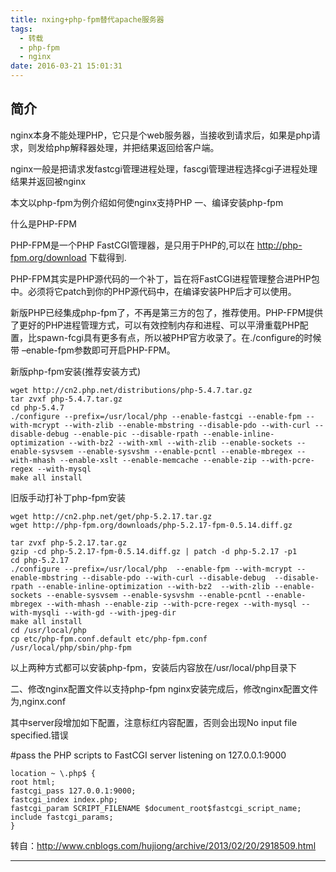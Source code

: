 ```yaml
---
title: nxing+php-fpm替代apache服务器
tags:
  - 转载
  - php-fpm
  - nginx
date: 2016-03-21 15:01:31
---
```


## 简介
nginx本身不能处理PHP，它只是个web服务器，当接收到请求后，如果是php请求，则发给php解释器处理，并把结果返回给客户端。

nginx一般是把请求发fastcgi管理进程处理，fascgi管理进程选择cgi子进程处理结果并返回被nginx

本文以php-fpm为例介绍如何使nginx支持PHP
一、编译安装php-fpm

什么是PHP-FPM

PHP-FPM是一个PHP FastCGI管理器，是只用于PHP的,可以在 http://php-fpm.org/download 下载得到.

PHP-FPM其实是PHP源代码的一个补丁，旨在将FastCGI进程管理整合进PHP包中。必须将它patch到你的PHP源代码中，在编译安装PHP后才可以使用。

新版PHP已经集成php-fpm了，不再是第三方的包了，推荐使用。PHP-FPM提供了更好的PHP进程管理方式，可以有效控制内存和进程、可以平滑重载PHP配置，比spawn-fcgi具有更多有点，所以被PHP官方收录了。在./configure的时候带 –enable-fpm参数即可开启PHP-FPM。

新版php-fpm安装(推荐安装方式)
```
wget http://cn2.php.net/distributions/php-5.4.7.tar.gz
tar zvxf php-5.4.7.tar.gz
cd php-5.4.7
./configure --prefix=/usr/local/php --enable-fastcgi --enable-fpm --with-mcrypt --with-zlib --enable-mbstring --disable-pdo --with-curl --disable-debug --enable-pic --disable-rpath --enable-inline-optimization --with-bz2 --with-xml --with-zlib --enable-sockets --enable-sysvsem --enable-sysvshm --enable-pcntl --enable-mbregex --with-mhash --enable-xslt --enable-memcache --enable-zip --with-pcre-regex --with-mysql
make all install
```
旧版手动打补丁php-fpm安装
```
wget http://cn2.php.net/get/php-5.2.17.tar.gz
wget http://php-fpm.org/downloads/php-5.2.17-fpm-0.5.14.diff.gz

tar zvxf php-5.2.17.tar.gz
gzip -cd php-5.2.17-fpm-0.5.14.diff.gz | patch -d php-5.2.17 -p1
cd php-5.2.17
./configure --prefix=/usr/local/php  --enable-fpm --with-mcrypt --enable-mbstring --disable-pdo --with-curl --disable-debug  --disable-rpath --enable-inline-optimization --with-bz2  --with-zlib --enable-sockets --enable-sysvsem --enable-sysvshm --enable-pcntl --enable-mbregex --with-mhash --enable-zip --with-pcre-regex --with-mysql --with-mysqli --with-gd --with-jpeg-dir
make all install
cd /usr/local/php
cp etc/php-fpm.conf.default etc/php-fpm.conf
/usr/local/php/sbin/php-fpm
```
以上两种方式都可以安装php-fpm，安装后内容放在/usr/local/php目录下

二、修改nginx配置文件以支持php-fpm
nginx安装完成后，修改nginx配置文件为,nginx.conf

其中server段增加如下配置，注意标红内容配置，否则会出现No input file specified.错误

#pass the PHP scripts to FastCGI server listening on 127.0.0.1:9000
```
location ~ \.php$ {
root html;
fastcgi_pass 127.0.0.1:9000;
fastcgi_index index.php;
fastcgi_param SCRIPT_FILENAME $document_root$fastcgi_script_name;
include fastcgi_params;
}
```


转自：http://www.cnblogs.com/hujiong/archive/2013/02/20/2918509.html 

-----

